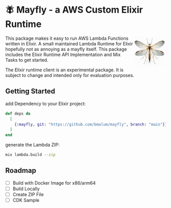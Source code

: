 # 🪰 Mayfly - a AWS Custom Elixir Runtime
<img width="20%" align="right" src="./mayfly.png" />

This package makes it easy to run AWS Lambda Functions written in Elixir. A small maintained Lambda Runtime for Elixir hopefully not as annoying as a mayfly itself. This package includes the Elixir Runtime API Implementation and Mix Tasks to get started.

The Elixir runtime client is an experimental package. It is subject to change and intended only for evaluation purposes.


## Getting Started

add Dependency to your Elixir project:

```elixir
def deps do
  [
    {:mayfly, git: "https://github.com/bmalum/mayfly", branch: "main"}}
  ]
end
```

generate the Lambda ZIP: 

```bash
mix lambda.build --zip
```


## Roadmap

- [ ] Build with Docker Image for x86/arm64
- [ ] Build Locally
- [ ] Create ZIP File
- [ ] CDK Sample
